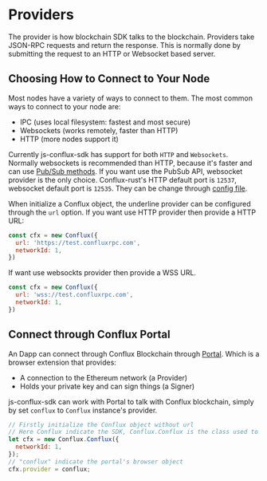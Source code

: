 # Providers

The provider is how blockchain SDK talks to the blockchain. Providers take JSON-RPC requests and return the response. This is normally done by submitting the request to an HTTP or Websocket based server.

## Choosing How to Connect to Your Node
Most nodes have a variety of ways to connect to them. The most common ways to connect to your node are:
* IPC (uses local filesystem: fastest and most secure)
* Websockets (works remotely, faster than HTTP)
* HTTP (more nodes support it)

Currently js-conflux-sdk has support for both `HTTP` and `Websockets`. Normally websockets is recommended than HTTP, because it's faster and can use [Pub/Sub methods](https://developer.conflux-chain.org/conflux-doc/docs/pubsub). If you want use the PubSub API, websocket provider is the only choice. Conflux-rust's HTTP default port is `12537`, websocket default port is `12535`. They can be change through [config file](https://developer.conflux-chain.org/apis/en/node_config_example).

When initialize a Conflux object, the underline provider can be configured through the `url` option. If you want use HTTP provider then provide a HTTP URL:

```js
const cfx = new Conflux({
  url: 'https://test.confluxrpc.com',
  networkId: 1,
})
```

If want use websockts provider then provide a WSS URL.
```js
const cfx = new Conflux({
  url: 'wss://test.confluxrpc.com',
  networkId: 1,
})
```

## Connect through Conflux Portal
An Dapp can connect through Conflux Blockchain through [Portal](https://portal.conflux-chain.org/). Which is a browser extension that provides:

* A connection to the Ethereum network (a Provider)
* Holds your private key and can sign things (a Signer)

js-conflux-sdk can work with Portal to talk with Conflux blockchain, simply by set `conflux` to `Conflux` instance's provider.
```js
// Firstly initialize the Conflux object without url
// Here Conflux indicate the SDK, Conflux.Conflux is the class used to talk with blockchain
let cfx = new Conflux.Conflux({
  networkId: 1,
});
// "conflux" indicate the portal's browser object
cfx.provider = conflux;
```